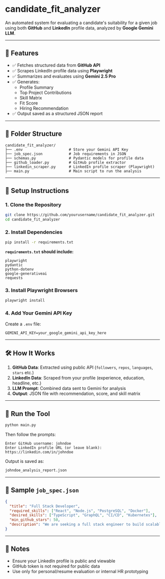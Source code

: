 # candidate_fit_analyzer

An automated system for evaluating a candidate's suitability for a given job using both **GitHub** and **LinkedIn** profile data, analyzed by **Google Gemini LLM**.

---

## 🚀 Features
- ✅ Fetches structured data from **GitHub API**
- ✅ Scrapes LinkedIn profile data using **Playwright**
- ✅ Summarizes and evaluates using **Gemini 2.5 Pro**
- ✅ Generates:
  - Profile Summary
  - Top Project Contributions
  - Skill Matrix
  - Fit Score
  - Hiring Recommendation
- ✅ Output saved as a structured JSON report

---

## 📁 Folder Structure
```
candidate_fit_analyzer/
├── .env                     # Store your Gemini API Key
├── job_spec.json            # Job requirements in JSON
├── schemas.py               # Pydantic models for profile data
├── github_loader.py         # GitHub profile extractor
├── linkedin_scraper.py      # LinkedIn profile scraper (Playwright)
├── main.py                  # Main script to run the analysis
```

---

## 🔧 Setup Instructions

### 1. Clone the Repository
```bash
git clone https://github.com/yourusername/candidate_fit_analyzer.git
cd candidate_fit_analyzer
```

### 2. Install Dependencies
```bash
pip install -r requirements.txt
```

**`requirements.txt` should include:**
```
playwright
pydantic
python-dotenv
google-generativeai
requests
```

### 3. Install Playwright Browsers
```bash
playwright install
```

### 4. Add Your Gemini API Key
Create a `.env` file:
```
GEMINI_API_KEY=your_google_gemini_api_key_here
```

---

## 🛠️ How It Works
1. **GitHub Data**: Extracted using public API (`followers`, `repos`, `languages`, `stars` etc.)
2. **LinkedIn Data**: Scraped from your profile (experience, education, headline, etc.)
3. **LLM Prompt**: Combined data sent to Gemini for analysis
4. **Output**: JSON file with recommendation, score, and skill matrix

---

## 🧪 Run the Tool
```bash
python main.py
```
Then follow the prompts:
```text
Enter GitHub username: johndoe
Enter LinkedIn profile URL (or leave blank): https://linkedin.com/in/johndoe
```

Output is saved as:
```bash
johndoe_analysis_report.json
```

---

## 📄 Sample `job_spec.json`
```json
{
  "title": "Full Stack Developer",
  "required_skills": ["React", "Node.js", "PostgreSQL", "Docker"],
  "desired_skills": ["TypeScript", "GraphQL", "CI/CD", "Kubernetes"],
  "min_github_stars": 50,
  "description": "We are seeking a full stack engineer to build scalable web apps and APIs with modern tools."
}
```

---

## 📌 Notes
- Ensure your LinkedIn profile is public and viewable
- GitHub token is not required for public data
- Use only for personal/resume evaluation or internal HR prototyping
